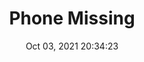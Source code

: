 ---
id: 84
title: Phone Missing 
file-slug: phone-missing
date: Oct 03, 2021 20:34:23
feature: false
category: icons
angle: dynamic
clay: https://3dicons.sgp1.cdn.digitaloceanspaces.com/v1/dynamic/clay/phone-missing-dynamic-clay.png
gradient: https://3dicons.sgp1.cdn.digitaloceanspaces.com/v1/dynamic/gradient/phone-missing-dynamic-gradient.png
color: https://3dicons.sgp1.cdn.digitaloceanspaces.com/v1/dynamic/color/phone-missing-dynamic-color.png
premium: https://3dicons.sgp1.cdn.digitaloceanspaces.com/v1/dynamic/premium/phone-missing-dynamic-premium.png
---